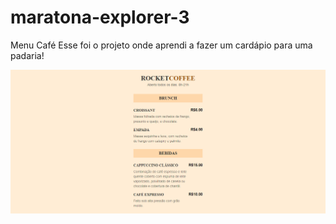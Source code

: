 # maratona-explorer-3
Menu Café
Esse foi o projeto onde aprendi a fazer um cardápio para uma padaria!

![preview](./assets/menu.png)
